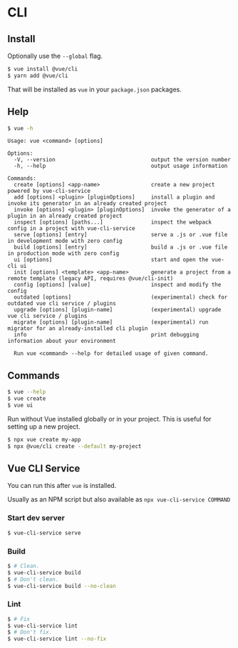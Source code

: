 # CLI


## Install

Optionally use the `--global` flag.

```sh
$ vue install @vue/cli
$ yarn add @vue/cli
```

That will be installed as `vue` in your `package.json` packages.


## Help


```sh
$ vue -h
```
```
Usage: vue <command> [options]

Options:
  -V, --version                              output the version number
  -h, --help                                 output usage information

Commands:
  create [options] <app-name>                create a new project powered by vue-cli-service
  add [options] <plugin> [pluginOptions]     install a plugin and invoke its generator in an already created project
  invoke [options] <plugin> [pluginOptions]  invoke the generator of a plugin in an already created project
  inspect [options] [paths...]               inspect the webpack config in a project with vue-cli-service
  serve [options] [entry]                    serve a .js or .vue file in development mode with zero config
  build [options] [entry]                    build a .js or .vue file in production mode with zero config
  ui [options]                               start and open the vue-cli ui
  init [options] <template> <app-name>       generate a project from a remote template (legacy API, requires @vue/cli-init)
  config [options] [value]                   inspect and modify the config
  outdated [options]                         (experimental) check for outdated vue cli service / plugins
  upgrade [options] [plugin-name]            (experimental) upgrade vue cli service / plugins
  migrate [options] [plugin-name]            (experimental) run migrator for an already-installed cli plugin
  info                                       print debugging information about your environment

  Run vue <command> --help for detailed usage of given command.
```



## Commands

```sh
$ vue --help
$ vue create
$ vue ui
```

Run without Vue installed globally or in your project. This is useful for setting up a new project.

```sh
$ npx vue create my-app
$ npx @vue/cli create --default my-project
```

## Vue CLI Service

You can run this after `vue` is installed.

Usually as an NPM script but also available as `npx vue-cli-service COMMAND`

### Start dev server

```sh
$ vue-cli-service serve
```

### Build

```sh
$ # Clean.
$ vue-cli-service build
$ # Don't clean.
$ vue-cli-service build --no-clean
```

### Lint

```sh
$ # Fix
$ vue-cli-service lint
$ # Don't fix.
$ vue-cli-service lint --no-fix
```
